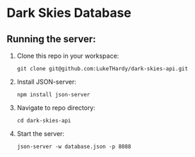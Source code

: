 # Dark Skies Database

## Running the server:
1. Clone this repo in your workspace:
   
   ```
   git clone git@github.com:LukeTHardy/dark-skies-api.git
   ```
2. Install JSON-server:
   
   ```
   npm install json-server
   ```
3. Navigate to repo directory:
   
   ```
   cd dark-skies-api
   ```
4. Start the server:
   
   ```
   json-server -w database.json -p 8088
   ```
